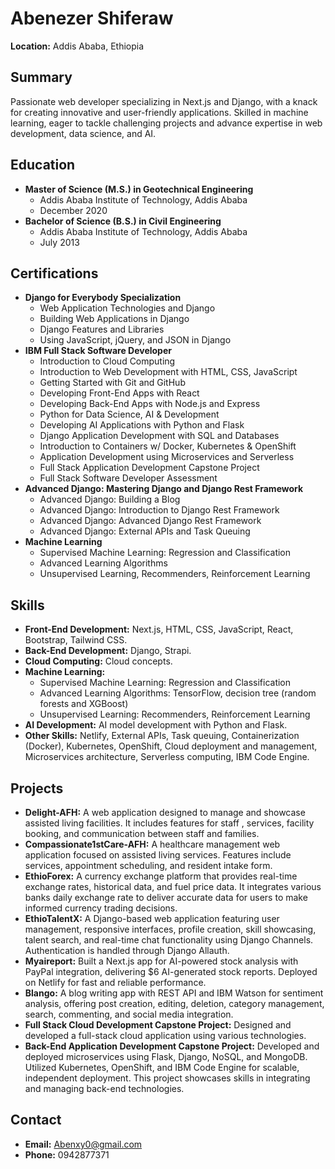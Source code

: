 # Abenezer Shiferaw

**Location:** Addis Ababa, Ethiopia

## Summary

Passionate web developer specializing in Next.js and Django, with a knack for creating innovative and user-friendly applications. Skilled in machine learning, eager to tackle challenging projects and advance expertise in web development, data science, and AI.

## Education

* **Master of Science (M.S.) in Geotechnical Engineering**
  * Addis Ababa Institute of Technology, Addis Ababa
  * December 2020
* **Bachelor of Science (B.S.) in Civil Engineering**
  * Addis Ababa Institute of Technology, Addis Ababa
  * July 2013

## Certifications

* **Django for Everybody Specialization**
  * Web Application Technologies and Django
  * Building Web Applications in Django
  * Django Features and Libraries
  * Using JavaScript, jQuery, and JSON in Django
* **IBM Full Stack Software Developer**
  * Introduction to Cloud Computing
  * Introduction to Web Development with HTML, CSS, JavaScript
  * Getting Started with Git and GitHub
  * Developing Front-End Apps with React
  * Developing Back-End Apps with Node.js and Express
  * Python for Data Science, AI & Development
  * Developing AI Applications with Python and Flask
  * Django Application Development with SQL and Databases
  * Introduction to Containers w/ Docker, Kubernetes & OpenShift
  * Application Development using Microservices and Serverless
  * Full Stack Application Development Capstone Project
  * Full Stack Software Developer Assessment
* **Advanced Django: Mastering Django and Django Rest Framework**
  * Advanced Django: Building a Blog
  * Advanced Django: Introduction to Django Rest Framework
  * Advanced Django: Advanced Django Rest Framework
  * Advanced Django: External APIs and Task Queuing
* **Machine Learning**
  * Supervised Machine Learning: Regression and Classification
  * Advanced Learning Algorithms
  * Unsupervised Learning, Recommenders, Reinforcement Learning

## Skills

* **Front-End Development:** Next.js, HTML, CSS, JavaScript, React, Bootstrap, Tailwind CSS.
* **Back-End Development:** Django, Strapi.
* **Cloud Computing:** Cloud concepts.
* **Machine Learning:**
  * Supervised Machine Learning: Regression and Classification
  * Advanced Learning Algorithms: TensorFlow, decision tree (random forests and XGBoost)
  * Unsupervised Learning: Recommenders, Reinforcement Learning
* **AI Development:** AI model development with Python and Flask.
* **Other Skills:** Netlify, External APIs, Task queuing, Containerization (Docker), Kubernetes, OpenShift, Cloud deployment and management, Microservices architecture, Serverless computing, IBM Code Engine.

## Projects
* **Delight-AFH:** A web application designed to manage and showcase assisted living facilities. It includes features for staff , services, facility booking, and communication between staff and families.
* **Compassionate1stCare-AFH:** A healthcare management web application focused on assisted living services. Features include services, appointment scheduling, and resident intake form.
* **EthioForex:** A currency exchange platform that provides real-time exchange rates, historical data, and fuel price data. It integrates various banks daily exchange rate to deliver accurate data for users to make informed currency trading decisions.
* **EthioTalentX:** A Django-based web application featuring user management, responsive interfaces, profile creation, skill showcasing, talent search, and real-time chat functionality using Django Channels. Authentication is handled through Django Allauth.
* **Myaireport:** Built a Next.js app for AI-powered stock analysis with PayPal integration, delivering $6 AI-generated stock reports. Deployed on Netlify for fast and reliable performance.
* **Blango:** A blog writing app with REST API and IBM Watson for sentiment analysis, offering post creation, editing, deletion, category management, search, commenting, and social media integration.
* **Full Stack Cloud Development Capstone Project:** Designed and developed a full-stack cloud application using various technologies.
* **Back-End Application Development Capstone Project:** Developed and deployed microservices using Flask, Django, NoSQL, and MongoDB. Utilized Kubernetes, OpenShift, and IBM Code Engine for scalable, independent deployment. This project showcases skills in integrating and managing back-end technologies.


## Contact

* **Email:** Abenxy0@gmail.com
* **Phone:** 0942877371
